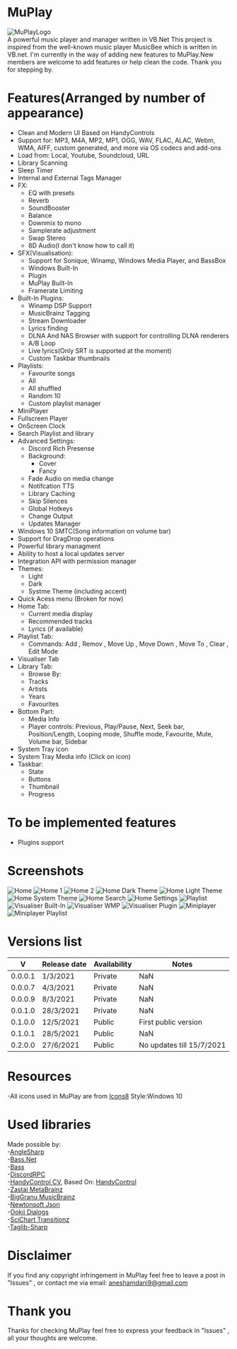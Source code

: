 # MuPlay
![MuPlayLogo](https://user-images.githubusercontent.com/38377619/119999253-d22a7500-bfd1-11eb-8ae9-d3257bc7a7d2.png)<br>
A powerful music player and manager written in VB.Net
This project is inspired from the well-known music player MusicBee which is written in VB.net. I'm currently in the way of adding new features to MuPlay.New members are welcome to add features or help clean the code.
Thank you for stepping by.
# Features(Arranged by number of appearance) 
 - Clean and Modern UI Based on HandyControls
 - Support for: MP3, M4A, MP2, MP1, OGG, WAV, FLAC, ALAC, Webm, WMA, AIFF, custom generated, and more via OS codecs and add-ons<br>
 - Load from: Local, Youtube, Soundcloud, URL
 - Library Scanning
 - Sleep Timer
 - Internal and External Tags Manager
 - FX:
   -  EQ with presets
   -  Reverb
   -  SoundBooster
   -  Balance
   -  Downmix to mono
   -  Samplerate adjustment
   -  Swap Stereo
   -  8D Audio(I don't know how to call it)
 - SFX(Visualisation):
   - Support for Sonique, Winamp, Windows Media Player, and BassBox
   - Windows Built-In
   - Plugin
   - MuPlay Built-In
   - Framerate Limiting
 - Built-In Plugins:
   - Winamp DSP Support
   - MusicBrainz Tagging
   - Stream Downloader
   - Lyrics finding
   - DLNA And NAS Browser with support for controlling DLNA renderers
   - A/B Loop
   - Live lyrics(Only SRT is supported at the moment)   
   - Custom Taskbar thumbnails
 - Playlists:
   - Favourite songs
   - All
   - All shuffled
   - Random 10
   - Custom playlist manager
 - MiniPlayer
 - Fullscreen Player
 - OnScreen Clock
 - Search Playlist and library
 - Advanced Settings:
   - Discord Rich Presense
   - Background:
     - Cover
     - Fancy
   - Fade Audio on media change
   - Notifcation TTS
   - Library Caching
   - Skip Silences
   - Global Hotkeys
   - Change Output
   - Updates Manager
 - Windows 10 SMTC(Song information on volume bar)
 - Support for DragDrop operations
 - Powerful library managment
 - Ability to host a local updates server
 - Integration API with permission manager
 - Themes:
   - Light
   - Dark
   - Systme Theme (including accent)
 - Quick Acess menu (Broken for now)
 - Home Tab:
   - Current media display
   - Recommended tracks
   - Lyrics (if available)
 - Playlist Tab:
   - Commands: Add , Remov , Move Up , Move Down , Move To , Clear , Edit Mode
 - Visualiser Tab
 - Library Tab:
   - Browse By:
   - Tracks
   - Artists
   - Years
   - Favourites  
 - Bottom Part:
   - Media Info
   - Player controls: Previous, Play/Pause, Next, Seek bar, Position/Length, Looping mode, Shuffle mode, Favourite, Mute, Volume bar, Sidebar
 - System Tray icon
 - System Tray Media info (Click on icon)
 - Taskbar:
   - State
   - Buttons
   - Thumbnail
   - Progress
# To be implemented features
 - Plugins support<br>    
# Screenshots
![Home](https://user-images.githubusercontent.com/38377619/119999378-fa19d880-bfd1-11eb-90cf-892ba8ee0a48.png)
![Home 1](/Extras/Screenshots/HM_1.png)
![Home 2](/Extras/Screenshots/HM_2.png) 
![Home Dark Theme](/Extras/Screenshots/HM_DTH_1.png)
![Home Light Theme](/Extras/Screenshots/HM_LTH_1.png)
![Home System Theme](/Extras/Screenshots/HM_STH_1.png)
![Home Search](/Extras/Screenshots/HM_SR_1.png)
![Home Settings](/Extras/Screenshots/HM_ST_1.png)
![Playlist](/Extras/Screenshots/PL_1.png)
![Visualiser Built-In](/Extras/Screenshots/VIS_1.png)
![Visualiser WMP](/Extras/Screenshots/VIS_2WMP.png)
![Visualiser Plugin](/Extras/Screenshots/VIS_3PLUG.gif)
![Miniplayer](/Extras/Screenshots/MP_1.png)
![Miniplayer Playlist](/Extras/Screenshots/MP_PL.png)
# Versions list
V         | Release date | Availability | Notes
----------|--------------|--------------|-------
0.0.0.1|1/3/2021|Private|NaN
0.0.0.7|4/3/2021|Private|NaN
0.0.0.9|8/3/2021|Private|NaN
0.0.1.0|28/3/2021|Private|NaN
0.1.0.0|12/5/2021|Public|First public version
0.1.0.1|28/5/2021|Public|NaN
0.2.0.0|27/6/2021|Public|No updates till 15/7/2021
# Resources
-All icons used in MuPlay are from [Icons8](https://icons8.com) Style:Windows 10<br>
# Used libraries
Made possible by:<br>
-[AngleSharp](https://github.com/AngleSharp/AngleSharp)<br>
-[Bass.Net](http://bass.radio42.com/)<br>
-[Bass](https://www.un4seen.com/)<br>
-[DiscordRPC](https://github.com/Lachee/discord-rpc-csharp)<br>
-[HandyControl CV](https://github.com/ghost1372/HandyControls), Based On: [HandyControl](https://github.com/HandyOrg/HandyControl)<br>
-[Zastai MetaBrainz](https://github.com/Zastai/MetaBrainz.MusicBrainz)<br>
-[BigGranu MusicBrainz](https://github.com/BigGranu/MusicBrainz)<br>
-[Newtonsoft Json](https://github.com/JamesNK/Newtonsoft.Json)<br>
-[Ookii Dialogs](https://github.com/ookii-dialogs/ookii-dialogs-wpf)<br>
-[SciChart Transitionz](https://github.com/ABTSoftware/SciChart.Wpf.UI/wiki/Transitionz-Library)<br>
-[Taglib-Sharp](https://github.com/mono/taglib-sharp)<br>
# Disclaimer
If you find any copyright infringement  in MuPlay feel free to leave a post in "Issues" , or contact me via email: aneshamdani9@gmail.com<br>
# Thank you
Thanks for checking MuPlay feel free to express your feedback in "Issues" , all your thoughts are welcome.

